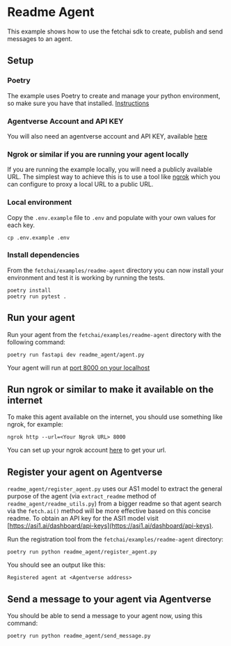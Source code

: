 # Readme Agent

This example shows how to use the fetchai sdk to create, publish and send 
messages to an agent.

## Setup

### Poetry

The example uses Poetry to create and manage your python environment, so make 
sure you have that installed. [Instructions](https://python-poetry.org/docs/#installation)

### Agentverse Account and API KEY

You will also need an agentverse account and API KEY, available [here](https://agentverse.ai/)

### Ngrok or similar if you are running your agent locally

If you are running the example locally, you will need a publicly available URL. The simplest
way to achieve this is to use a tool like [ngrok](https://ngrok.com/) which you can configure
to proxy a local URL to a public URL.

### Local environment

Copy the `.env.example` file to `.env` and populate with your own values for each key.

```shell
cp .env.example .env
```

### Install dependencies

From the `fetchai/examples/readme-agent` directory you can now install your environment and
test it is working by running the tests.

```shell
poetry install
poetry run pytest .
```

## Run your agent

Run your agent from the `fetchai/examples/readme-agent` directory with the following command:

```shell
poetry run fastapi dev readme_agent/agent.py
```

Your agent will run at [port 8000 on your localhost](http://127.0.0.1:8000/)

## Run ngrok or similar to make it available on the internet

To make this agent available on the internet, you should use something like ngrok, for example:

```shell
ngrok http --url=<Your Ngrok URL> 8000
```

You can set up your ngrok account [here](https://ngrok.com/) to get your url.

## Register your agent on Agentverse
`readme_agent/register_agent.py` uses our AS1 model to extract the general purpose of the agent (via `extract_readme` method of `readme_agent/readme_utils.py`) from a bigger readme so that agent search via the `fetch.ai()` method will be more effective based on this concise readme. To obtain an API key for the ASI1 model visit [https://asi1.ai/dashboard/api-keys](https://asi1.ai/dashboard/api-keys).

Run the registration tool from the `fetchai/examples/readme-agent` directory:

```shell
poetry run python readme_agent/register_agent.py
```

You should see an output like this:

```shell
Registered agent at <Agentverse address>
```

## Send a message to your agent via Agentverse

You should be able to send a message to your agent now, using this command:

```shell
poetry run python readme_agent/send_message.py
```

